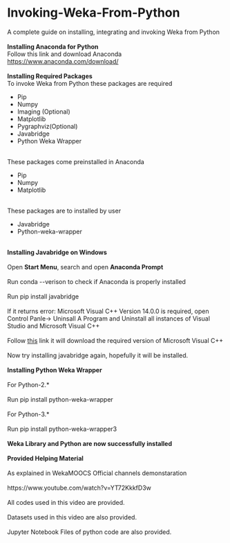 # Invoking-Weka-From-Python
A complete guide on installing, integrating and invoking Weka from Python<br>
<br><b>Installing Anaconda for Python</b><br>
Follow this link and download Anaconda<br>
<a>https://www.anaconda.com/download/</a><br>
<br><b>Installing Required Packages</b><br>
To invoke Weka from Python these packages are required<br>
<ul>
<li>Pip</li>
<li>Numpy</li>
<li>Imaging (Optional)</li>
<li>Matplotlib</li>
<li>Pygraphviz(Optional)</li>
<li>Javabridge</li>
<li>Python Weka Wrapper</li>
</ul><br>
These packages come preinstalled in Anaconda<br>
<ul>
<li>Pip</li>
<li>Numpy</li>
<li>Matplotlib</li>
</ul><br>
These packages are to installed by user<br>
<ul>
<li>Javabridge</li>
<li>Python-weka-wrapper</li>
</ul><br>
<b>Installing Javabridge on Windows</b><br><br>
Open <b>Start Menu</b>, search and open <b>Anaconda Prompt</b><br><br>
Run conda --verison to check if Anaconda is properly installed<br><br>
Run pip install javabridge<br><br>
If it returns error: Microsoft Visual C++ Version 14.0.0 is required, open Control Panle-> Uninsall A Program and Uninstall all instances of Visual Studio and Microsoft Visual C++<br><br>
Follow <a href="https://visualstudio.microsoft.com/thank-you-downloading-visual-studio/?sku=Community&rel=15#">this</a> link it will download the required version of Microsoft Visual C++<br><br>
Now try installing javabridge again, hopefully it will be installed.<br><br>
<b>Installing Python Weka Wrapper</b><br><br>
For Python-2.*<br> <br>
Run pip install python-weka-wrapper<br><br>
For Python-3.*<br><br>
Run pip install python-weka-wrapper3<br><br>
<b>Weka Library and Python are now successfully installed</b><br><br>
<b>Provided Helping Material</b><br><br>
As explained in WekaMOOCS Official channels demonstaration<br><br>
https://www.youtube.com/watch?v=YT72KkkfD3w<br><br>
All codes used in this video are provided.<br><br>
Datasets used in this video are also provided.<br><br>
Jupyter Notebook Files of python code are also provided.<br>
